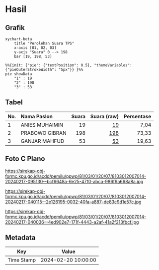 # Hasil

## Grafik

```mermaid
xychart-beta
    title "Perolehan Suara TPS"
    x-axis [01, 02, 03]
    y-axis "Suara" 0 --> 198
    bar [19, 198, 53]
```

```mermaid
%%{init: {"pie": {"textPosition": 0.5}, "themeVariables": {"pieOuterStrokeWidth": "5px"}} }%%
pie showData
    "1" : 19
    "2" : 198
    "3" : 53
```

## Tabel

| No. | Nama Paslon    | Suara | Suara (raw) | Persentase |
|:--- |:-------------- | -----:| -----------:| ----------:|
| 1   | ANIES MUHAIMIN | 19    | [19][p-1]   | 7,04       |
| 2   | PRABOWO GIBRAN | 198   | [198][p-2]  | 73,33      |
| 3   | GANJAR MAHFUD  | 53    | [53][p-3]   | 19,63      |


[p-1]: https://github.com/gigit-pemilu/pemilu-2024-81-maluku/blob/main/pilpres/hitung-suara/sub/81-maluku/sub/03-kepulauan-tanimbar/sub/01-tanimbar-selatan/sub/2007-olilit-raya/sub/014-tps/sub/paslon-1.txt
[p-2]: https://github.com/gigit-pemilu/pemilu-2024-81-maluku/blob/main/pilpres/hitung-suara/sub/81-maluku/sub/03-kepulauan-tanimbar/sub/01-tanimbar-selatan/sub/2007-olilit-raya/sub/014-tps/sub/paslon-2.txt
[p-3]: https://github.com/gigit-pemilu/pemilu-2024-81-maluku/blob/main/pilpres/hitung-suara/sub/81-maluku/sub/03-kepulauan-tanimbar/sub/01-tanimbar-selatan/sub/2007-olilit-raya/sub/014-tps/sub/paslon-3.txt

## Foto C Plano

https://sirekap-obj-formc.kpu.go.id/acdd/pemilu/ppwp/81/03/01/20/07/8103012007014-20240217-095130--bcf6648a-6e25-47f0-abca-986f9a668a8a.jpg

https://sirekap-obj-formc.kpu.go.id/acdd/pemilu/ppwp/81/03/01/20/07/8103012007014-20240217-040115--2e126195-0032-40fa-a887-de83c9d1e57c.jpg

https://sirekap-obj-formc.kpu.go.id/acdd/pemilu/ppwp/81/03/01/20/07/8103012007014-20240217-040036--4ed902e7-171f-4443-a2af-41a2f213fbcf.jpg


## Metadata

| Key        | Value               |
| ---------- | ------------------- |
| Time Stamp | 2024-02-20 10:00:00 |



